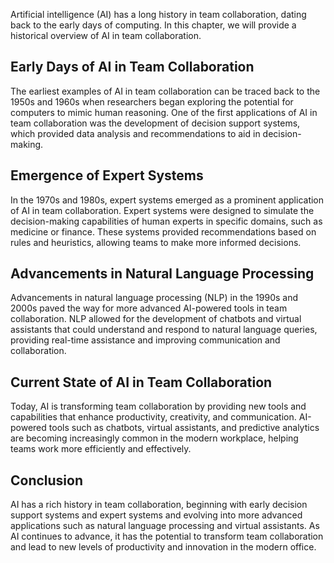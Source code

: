 
Artificial intelligence (AI) has a long history in team collaboration, dating back to the early days of computing. In this chapter, we will provide a historical overview of AI in team collaboration.

Early Days of AI in Team Collaboration
--------------------------------------

The earliest examples of AI in team collaboration can be traced back to the 1950s and 1960s when researchers began exploring the potential for computers to mimic human reasoning. One of the first applications of AI in team collaboration was the development of decision support systems, which provided data analysis and recommendations to aid in decision-making.

Emergence of Expert Systems
---------------------------

In the 1970s and 1980s, expert systems emerged as a prominent application of AI in team collaboration. Expert systems were designed to simulate the decision-making capabilities of human experts in specific domains, such as medicine or finance. These systems provided recommendations based on rules and heuristics, allowing teams to make more informed decisions.

Advancements in Natural Language Processing
-------------------------------------------

Advancements in natural language processing (NLP) in the 1990s and 2000s paved the way for more advanced AI-powered tools in team collaboration. NLP allowed for the development of chatbots and virtual assistants that could understand and respond to natural language queries, providing real-time assistance and improving communication and collaboration.

Current State of AI in Team Collaboration
-----------------------------------------

Today, AI is transforming team collaboration by providing new tools and capabilities that enhance productivity, creativity, and communication. AI-powered tools such as chatbots, virtual assistants, and predictive analytics are becoming increasingly common in the modern workplace, helping teams work more efficiently and effectively.

Conclusion
----------

AI has a rich history in team collaboration, beginning with early decision support systems and expert systems and evolving into more advanced applications such as natural language processing and virtual assistants. As AI continues to advance, it has the potential to transform team collaboration and lead to new levels of productivity and innovation in the modern office.
